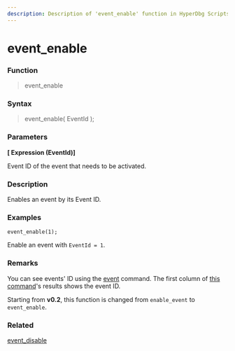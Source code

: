 ```yaml
---
description: Description of 'event_enable' function in HyperDbg Scripts
---
```


# event\_enable

### Function

> event\_enable

### Syntax

> event\_enable( EventId );

### Parameters

**\[ Expression (EventId)]**

Event ID of the event that needs to be activated.

### Description

Enables an event by its Event ID.

### Examples

`event_enable(1);`

Enable an event with `EventId = 1`.

### Remarks

You can see events' ID using the [event](https://docs.hyperdbg.org/commands/debugging-commands/events) command. The first column of [this command](https://docs.hyperdbg.org/commands/debugging-commands/events)'s results shows the event ID.

Starting from **v0.2**, this function is changed from `enable_event` to `event_enable`.

### Related

[event\_disable](https://docs.hyperdbg.org/commands/scripting-language/functions/events/event\_disable)
